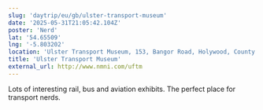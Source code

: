 ```yaml
---
slug: 'daytrip/eu/gb/ulster-transport-museum'
date: '2025-05-31T21:05:42.104Z'
poster: 'Nerd'
lat: '54.65509'
lng: '-5.803202'
location: 'Ulster Transport Museum, 153, Bangor Road, Holywood, County Down, Northern Ireland, BT18 0EU, United Kingdom'
title: 'Ulster Transport Museum'
external_url: http://www.nmni.com/uftm
---
```

Lots of interesting rail, bus and aviation exhibits. The perfect place for transport nerds.